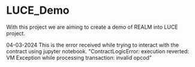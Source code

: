 # LUCE_Demo
With this project we are aiming to create a demo of REALM into LUCE project.

04-03-2024
This is the error received while trying to interact with the contract using jupyter notebook. 
"ContractLogicError: execution reverted: VM Exception while processing transaction: invalid opcod"
